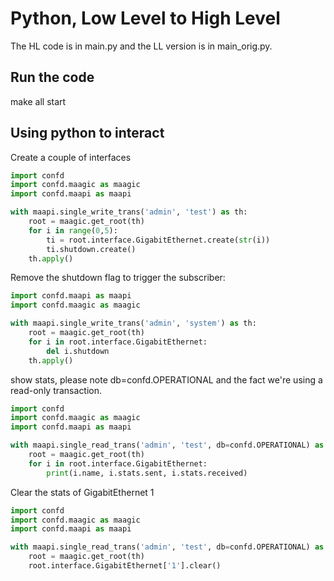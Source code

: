 # Python, Low Level to High Level
The HL code is in main.py and the LL version is in main_orig.py.

## Run the code
make all start

## Using python to interact
Create a couple of interfaces
```python
import confd
import confd.maagic as maagic
import confd.maapi as maapi

with maapi.single_write_trans('admin', 'test') as th:
    root = maagic.get_root(th)
    for i in range(0,5):
        ti = root.interface.GigabitEthernet.create(str(i))
        ti.shutdown.create()
    th.apply()
```

Remove the shutdown flag to trigger the subscriber:
```python
import confd.maapi as maapi
import confd.maagic as maagic

with maapi.single_write_trans('admin', 'system') as th:
    root = maagic.get_root(th)
    for i in root.interface.GigabitEthernet:
        del i.shutdown
    th.apply()
```

show stats, please note db=confd.OPERATIONAL and the fact we're using a read-only transaction.
```python
import confd
import confd.maagic as maagic
import confd.maapi as maapi

with maapi.single_read_trans('admin', 'test', db=confd.OPERATIONAL) as th:
    root = maagic.get_root(th)
    for i in root.interface.GigabitEthernet:
        print(i.name, i.stats.sent, i.stats.received)
```

Clear the stats of GigabitEthernet 1
```python
import confd
import confd.maagic as maagic
import confd.maapi as maapi

with maapi.single_read_trans('admin', 'test', db=confd.OPERATIONAL) as th:
    root = maagic.get_root(th)
    root.interface.GigabitEthernet['1'].clear()
```
